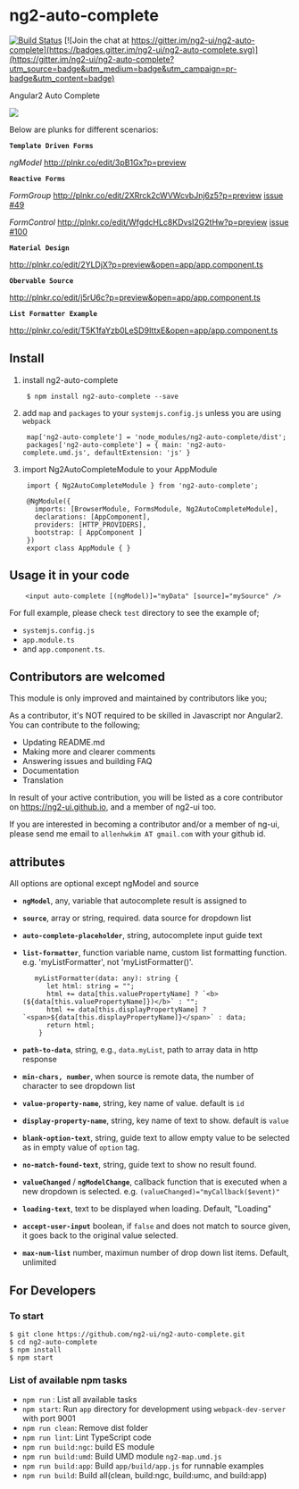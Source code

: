 # ng2-auto-complete

[![Build Status](https://travis-ci.org/ng2-ui/ng2-auto-complete.svg?branch=master)](https://travis-ci.org/ng2-ui/ng2-auto-complete)
[![Join the chat at https://gitter.im/ng2-ui/ng2-auto-complete](https://badges.gitter.im/ng2-ui/ng2-auto-complete.svg)](https://gitter.im/ng2-ui/ng2-auto-complete?utm_source=badge&utm_medium=badge&utm_campaign=pr-badge&utm_content=badge)

Angular2 Auto Complete


<a href="https://rawgit.com/ng2-ui/ng2-auto-complete/master/app/index.html">
  <img src="http://i.imgur.com/dAmheg0.png" />
</a>

Below are plunks for different scenarios:

**`Template Driven Forms`**

_ngModel_ http://plnkr.co/edit/3pB1Gx?p=preview
  
**`Reactive Forms`**

 _FormGroup_  http://plnkr.co/edit/2XRrck2cWVWcvbJnj6z5?p=preview
  [issue #49](https://github.com/ng2-ui/ng2-auto-complete/issues/49)

_FormControl_ http://plnkr.co/edit/WfgdcHLc8KDvsI2G2tHw?p=preview
  [issue #100](https://github.com/ng2-ui/ng2-auto-complete/issues/100)


**`Material Design`**

   http://plnkr.co/edit/2YLDjX?p=preview&open=app/app.component.ts

**`Obervable Source`**

http://plnkr.co/edit/j5rU6c?p=preview&open=app/app.component.ts

**`List Formatter Example`**

http://plnkr.co/edit/T5K1faYzb0LeSD9IttxE&open=app/app.component.ts

## Install

1. install ng2-auto-complete

        $ npm install ng2-auto-complete --save

2. add `map` and `packages` to your `systemjs.config.js` unless you are using `webpack`

        map['ng2-auto-complete'] = 'node_modules/ng2-auto-complete/dist';
        packages['ng2-auto-complete'] = { main: 'ng2-auto-complete.umd.js', defaultExtension: 'js' }
        
3. import Ng2AutoCompleteModule to your AppModule

        import { Ng2AutoCompleteModule } from 'ng2-auto-complete';
        
        @NgModule({
          imports: [BrowserModule, FormsModule, Ng2AutoCompleteModule],
          declarations: [AppComponent],
          providers: [HTTP_PROVIDERS],
          bootstrap: [ AppComponent ]
        })
        export class AppModule { }

## Usage it in your code

        <input auto-complete [(ngModel)]="myData" [source]="mySource" />
        
For full example, please check `test` directory to see the example of;

  - `systemjs.config.js`
  - `app.module.ts`
  -  and `app.component.ts`.


## Contributors are welcomed

This module is only improved and maintained by contributors like you;

As a contributor, it's NOT required to be skilled in Javascript nor Angular2. 
You can contribute to the following;

  * Updating README.md
  * Making more and clearer comments
  * Answering issues and building FAQ
  * Documentation
  * Translation

In result of your active contribution, you will be listed as a core contributor
on https://ng2-ui.github.io, and a member of ng2-ui too.

If you are interested in becoming a contributor and/or a member of ng-ui,
please send me email to `allenhwkim AT gmail.com` with your github id. 

## attributes
  All options are optional except ngModel and source

  * **`ngModel`**, any, variable that autocomplete result is assigned to
  * **`source`**, array or string, required. data source for dropdown list
  * **`auto-complete-placeholder`**,  string, autocomplete input guide text
  * **`list-formatter`**, function variable name, custom list formatting function. e.g. 'myListFormatter', not 'myListFormatter()'. 
  
           myListFormatter(data: any): string {
              let html: string = "";
              html += data[this.valuePropertyName] ? `<b>(${data[this.valuePropertyName]})</b>` : "";
              html += data[this.displayPropertyName] ? `<span>${data[this.displayPropertyName]}</span>` : data;
              return html;
            }
  
  * **`path-to-data`**, string, e.g., `data.myList`, path to array data in http response
  * **`min-chars, number`**, when source is remote data, the number of character to see dropdown list
  * **`value-property-name`**, string, key name of value. default is `id`
  * **`display-property-name`**, string, key name of text to show. default is `value`
  * **`blank-option-text`**, string, guide text to allow empty value to be selected as in empty value of `option` tag.
  * **`no-match-found-text`**, string, guide text to show no result found.
  * **`valueChanged`** / **`ngModelChange`**, callback function that is executed when a new dropdown is selected.
     e.g. `(valueChanged)="myCallback($event)"`
  * **`loading-text`**, text to be displayed when loading. Default, "Loading"
  * **`accept-user-input`** boolean, if `false` and does not match to source given, it goes back to the original value selected.
  * **`max-num-list`** number, maximun number of drop down list items. Default, unlimited
  
## For Developers

### To start

    $ git clone https://github.com/ng2-ui/ng2-auto-complete.git
    $ cd ng2-auto-complete
    $ npm install
    $ npm start
 
### List of available npm tasks

  * `npm run` : List all available tasks
  * `npm start`: Run `app` directory for development using `webpack-dev-server` with port 9001
  * `npm run clean`: Remove dist folder
  * `npm run lint`: Lint TypeScript code
  * `npm run build:ngc`: build ES module
  * `npm run build:umd`: Build UMD module `ng2-map.umd.js`
  * `npm run build:app`: Build `app/build/app.js` for runnable examples
  * `npm run build`: Build all(clean, build:ngc, build:umc, and build:app)
